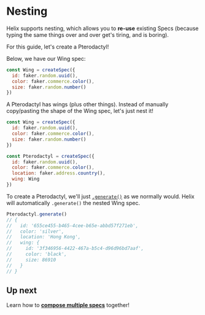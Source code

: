 # Nesting

Helix supports nesting, which allows you to **re-use** existing Specs (because typing the same things over and over get's tiring, and is boring).

For this guide, let's create a Pterodactyl!

Below, we have our Wing spec:

```js
const Wing = createSpec({
  id: faker.random.uuid(),
  color: faker.commerce.color(),
  size: faker.random.number()
})
```

A Pterodactyl has wings (plus other things). Instead of manually copy/pasting the shape of the Wing spec, let's just nest it!

```js
const Wing = createSpec({
  id: faker.random.uuid(),
  color: faker.commerce.color(),
  size: faker.random.number()
})

const Pterodactyl = createSpec({
  id: faker.random.uuid(),
  color: faker.commerce.color(),
  location: faker.address.country(),
  wing: Wing
})
```

To create a Pterodactyl, we'll just [`.generate()`](../api/HelixSpec/generate.md) as we normally would. Helix will automatically `.generate()` the nested Wing spec.

```js
Pterodactyl.generate()
// {
//   id: '655ce455-b465-4cee-b65e-abbd57f271eb',
//   color: 'silver',
//   location: 'Hong Kong',
//   wing: {
//     id: '3f346956-4422-467a-b5c4-d96d96bd7aaf',
//     color: 'black',
//     size: 86910
//   }
// }
```


## Up next

Learn how to **[compose multiple specs](./composing.md)** together!

